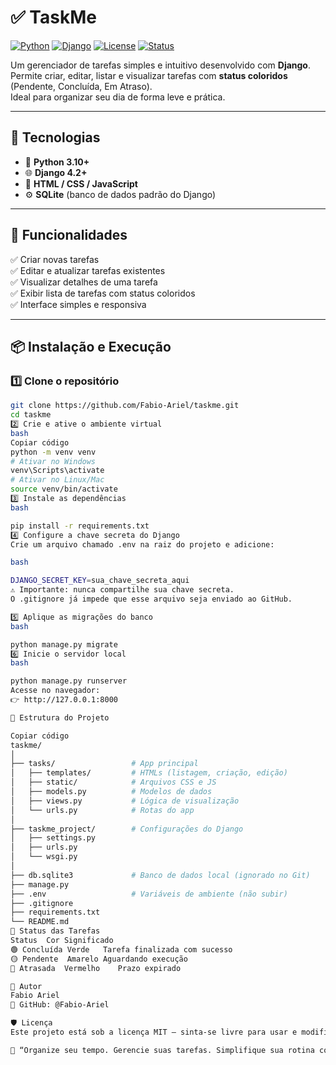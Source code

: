 # ✅ TaskMe

[![Python](https://img.shields.io/badge/Python-3.10%2B-blue.svg?logo=python)](https://www.python.org/)
[![Django](https://img.shields.io/badge/Django-4.2%2B-0C4B33.svg?logo=django)](https://www.djangoproject.com/)
[![License](https://img.shields.io/badge/Licença-MIT-green.svg)](./LICENSE)
[![Status](https://img.shields.io/badge/Status-Em%20Desenvolvimento-yellow.svg)]()

Um gerenciador de tarefas simples e intuitivo desenvolvido com **Django**.  
Permite criar, editar, listar e visualizar tarefas com **status coloridos** (Pendente, Concluída, Em Atraso).  
Ideal para organizar seu dia de forma leve e prática.

---

## 🚀 Tecnologias

- 🐍 **Python 3.10+**
- 🌐 **Django 4.2+**
- 🎨 **HTML / CSS / JavaScript**
- ⚙️ **SQLite** (banco de dados padrão do Django)

---

## 🧩 Funcionalidades

✅ Criar novas tarefas  
✅ Editar e atualizar tarefas existentes  
✅ Visualizar detalhes de uma tarefa  
✅ Exibir lista de tarefas com status coloridos  
✅ Interface simples e responsiva  

---

## 📦 Instalação e Execução

### 1️⃣ Clone o repositório
```bash
git clone https://github.com/Fabio-Ariel/taskme.git
cd taskme
2️⃣ Crie e ative o ambiente virtual
bash
Copiar código
python -m venv venv
# Ativar no Windows
venv\Scripts\activate
# Ativar no Linux/Mac
source venv/bin/activate
3️⃣ Instale as dependências
bash

pip install -r requirements.txt
4️⃣ Configure a chave secreta do Django
Crie um arquivo chamado .env na raiz do projeto e adicione:

bash

DJANGO_SECRET_KEY=sua_chave_secreta_aqui
⚠️ Importante: nunca compartilhe sua chave secreta.
O .gitignore já impede que esse arquivo seja enviado ao GitHub.

5️⃣ Aplique as migrações do banco
bash

python manage.py migrate
6️⃣ Inicie o servidor local
bash

python manage.py runserver
Acesse no navegador:
👉 http://127.0.0.1:8000

📁 Estrutura do Projeto

Copiar código
taskme/
│
├── tasks/                 # App principal
│   ├── templates/         # HTMLs (listagem, criação, edição)
│   ├── static/            # Arquivos CSS e JS
│   ├── models.py          # Modelos de dados
│   ├── views.py           # Lógica de visualização
│   └── urls.py            # Rotas do app
│
├── taskme_project/        # Configurações do Django
│   ├── settings.py
│   ├── urls.py
│   └── wsgi.py 
│
├── db.sqlite3             # Banco de dados local (ignorado no Git)
├── manage.py
├── .env                   # Variáveis de ambiente (não subir)
├── .gitignore
├── requirements.txt
└── README.md
🎨 Status das Tarefas
Status	Cor	Significado
🟢 Concluída	Verde	Tarefa finalizada com sucesso
🟡 Pendente	Amarelo	Aguardando execução
🔴 Atrasada	Vermelho	Prazo expirado

👤 Autor
Fabio Ariel
🔗 GitHub: @Fabio-Ariel

🛡️ Licença
Este projeto está sob a licença MIT — sinta-se livre para usar e modificar.

💬 “Organize seu tempo. Gerencie suas tarefas. Simplifique sua rotina com o TaskMe.”
